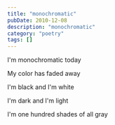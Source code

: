 ```yaml
---
title: "monochromatic"
pubDate: 2010-12-08
description: "monochromatic"
category: "poetry"
tags: []
---
```


I'm monochromatic today

My color has faded away

I'm black and I'm white

I'm dark and I'm light

I'm one hundred shades of all gray
